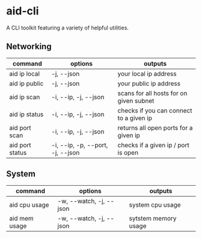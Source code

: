 # aid-cli
A CLI toolkit featuring a variety of helpful utilities.

## Networking
| command         | options                          | outputs                                 |
|-----------------|----------------------------------|-----------------------------------------|
| aid ip local    | -j, --json                       | your local ip address                   |
| aid ip public   | -j, --json                       | your public ip address                  |
| aid ip scan     | -i, --ip, -j, --json             | scans for all hosts for on given subnet |
| aid ip status   | -i, --ip, -j, --json             | checks if you can connect to a given ip |
| aid port scan   | -i, --ip, -j, --json             | returns all open ports for a given ip   |
| aid port status | -i, --ip, -p, --port, -j, --json | checks if a given ip / port is open     |

## System

| command       | options                 | outputs              |
|---------------|-------------------------|----------------------|
| aid cpu usage | -w, --watch, -j, --json | system cpu usage     |
| aid mem usage | -w, --watch, -j, --json | sytstem memory usage |